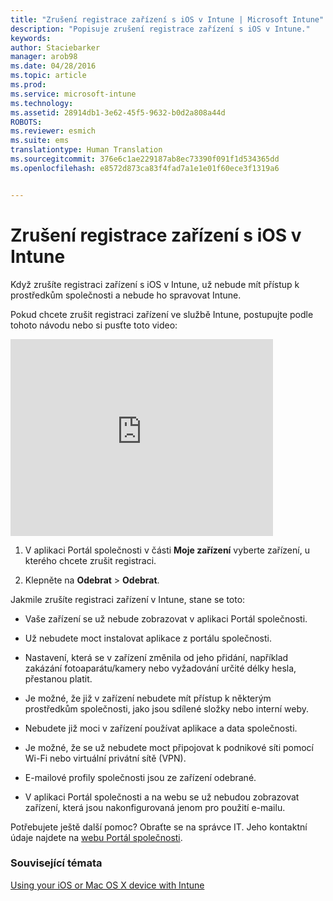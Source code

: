 ```yaml
---
title: "Zrušení registrace zařízení s iOS v Intune | Microsoft Intune"
description: "Popisuje zrušení registrace zařízení s iOS v Intune."
keywords: 
author: Staciebarker
manager: arob98
ms.date: 04/28/2016
ms.topic: article
ms.prod: 
ms.service: microsoft-intune
ms.technology: 
ms.assetid: 28914db1-3e62-45f5-9632-b0d2a808a44d
ROBOTS: 
ms.reviewer: esmich
ms.suite: ems
translationtype: Human Translation
ms.sourcegitcommit: 376e6c1ae229187ab8ec73390f091f1d534365dd
ms.openlocfilehash: e8572d873ca83f4fad7a1e1e01f60ece3f1319a6


---
```



# Zrušení registrace zařízení s iOS v Intune

Když zrušíte registraci zařízení s iOS v Intune, už nebude mít přístup k prostředkům společnosti a nebude ho spravovat Intune.

Pokud chcete zrušit registraci zařízení ve službě Intune, postupujte podle tohoto návodu nebo si pusťte toto video:

<iframe width="420" height="315" src="https://www.youtube.com/embed/watch?v=6UFtBrBWUUI&feature=youtu.be" frameborder="0" allowfullscreen></iframe>


1.  V aplikaci Portál společnosti v části **Moje zařízení** vyberte zařízení, u kterého chcete zrušit registraci.

2.  Klepněte na **Odebrat** &gt; **Odebrat**.

Jakmile zrušíte registraci zařízení v Intune, stane se toto:

-   Vaše zařízení se už nebude zobrazovat v aplikaci Portál společnosti.

-   Už nebudete moct instalovat aplikace z portálu společnosti.

-   Nastavení, která se v zařízení změnila od jeho přidání, například zakázání fotoaparátu/kamery nebo vyžadování určité délky hesla, přestanou platit.

-   Je možné, že již v zařízení nebudete mít přístup k některým prostředkům společnosti, jako jsou sdílené složky nebo interní weby.

-   Nebudete již moci v zařízení používat aplikace a data společnosti.

-   Je možné, že se už nebudete moct připojovat k podnikové síti pomocí Wi-Fi nebo virtuální privátní sítě (VPN).

-   E-mailové profily společnosti jsou ze zařízení odebrané.

-   V aplikaci Portál společnosti a na webu se už nebudou zobrazovat zařízení, která jsou nakonfigurovaná jenom pro použití e-mailu.

Potřebujete ještě další pomoc? Obraťte se na správce IT. Jeho kontaktní údaje najdete na [webu Portál společnosti](http://portal.manage.microsoft.com).

### Související témata
[Using your iOS or Mac OS X device with Intune](using-your-ios-or-mac-os-x-device-with-intune.md)


<!--HONumber=Jul16_HO3-->


